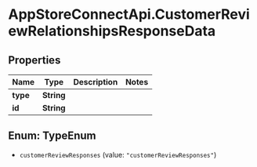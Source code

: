 # AppStoreConnectApi.CustomerReviewRelationshipsResponseData

## Properties

Name | Type | Description | Notes
------------ | ------------- | ------------- | -------------
**type** | **String** |  | 
**id** | **String** |  | 



## Enum: TypeEnum


* `customerReviewResponses` (value: `"customerReviewResponses"`)




